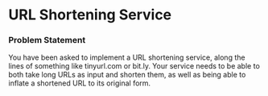 # URL Shortening Service
### Problem Statement
You have been asked to implement a URL shortening service, along the lines of something like tinyurl.com or bit.ly. Your service needs to be able to both take long URLs as input and shorten them, as well as being able to inflate a shortened URL to its original form.
